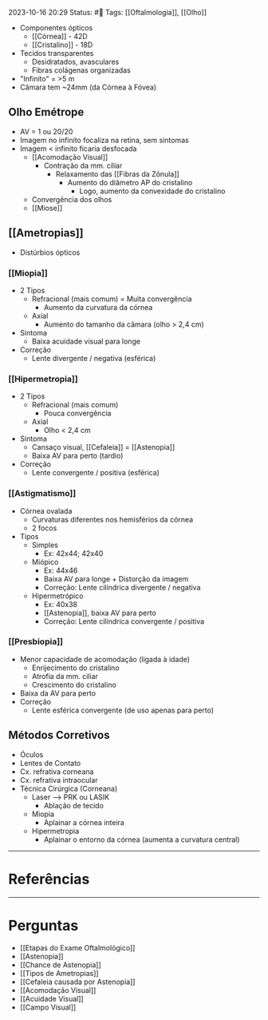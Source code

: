 2023-10-16 20:29
Status: #🌱 
Tags: [[Oftalmologia]], [[Olho]]
<br/>
- Componentes ópticos
	- [[Córnea]] - 42D
	- [[Cristalino]] - 18D
- Tecidos transparentes
	- Desidratados, avasculares
	- Fibras colágenas organizadas
- "Infinito" = >5 m
- Câmara tem ~24mm (da Córnea à Fóvea)
## Olho Emétrope
- AV = 1 ou 20/20
- Imagem no infinito focaliza na retina, sem sintomas
- Imagem < infinito ficaria desfocada
	- [[Acomodação Visual]]
		- Contração da mm. ciliar
			- Relaxamento das [[Fibras da Zônula]]
				- Aumento do diâmetro AP do cristalino
					- Logo, aumento da convexidade do cristalino
	- Convergência dos olhos
	- [[Miose]]
## [[Ametropias]]
- Distúrbios ópticos
### [[Miopia]]
- 2 Tipos
	- Refracional (mais comum) = Muita convergência
		- Aumento da curvatura da córnea
	- Axial
		- Aumento do tamanho da câmara (olho > 2,4 cm)
- Sintoma
	- Baixa acuidade visual para longe
- Correção
	- Lente divergente / negativa (esférica)
### [[Hipermetropia]]
- 2 Tipos
	- Refracional (mais comum)
		- Pouca convergência
	- Axial
		- Olho < 2,4 cm
- Sintoma
	- Cansaço visual, [[Cefaleia]] = [[Astenopia]]
	- Baixa AV para perto (tardio)
- Correção
	- Lente convergente / positiva (esférica)
### [[Astigmatismo]]
- Córnea ovalada
	- Curvaturas diferentes nos hemisférios da córnea
	- 2 focos
- Tipos
	- Simples
		- Ex: 42x44; 42x40
	- Miópico
		- Ex: 44x46
		- Baixa AV para longe + Distorção da imagem
		- Correção: Lente cilíndrica divergente / negativa
	- Hipermetrópico
		- Ex: 40x38
		- [[Astenopia]], baixa AV para perto
		- Correção: Lente cilíndrica convergente / positiva
### [[Presbiopia]]
- Menor capacidade de acomodação (ligada à idade) 
	- Enrijecimento do cristalino
	- Atrofia da mm. ciliar
	- Crescimento do cristalino
- Baixa da AV para perto
- Correção
	- Lente esférica convergente (de uso apenas para perto)
## Métodos Corretivos
- Óculos
- Lentes de Contato
- Cx. refrativa corneana
- Cx. refrativa intraocular
- Técnica Cirúrgica (Corneana)
	- Laser --> PRK ou LASIK
		- Ablação de tecido 
	- Miopia
		- Aplainar a córnea inteira
	- Hipermetropia
		- Aplainar o entorno da córnea (aumenta a curvatura central)
____
# Referências
---
# Perguntas
- [[Etapas do Exame Oftalmológico]]
- [[Astenopia]]
- [[Chance de Astenopia]]
- [[Tipos de Ametropias]]
- [[Cefaleia causada por Astenopia]]
- [[Acomodação Visual]]
- [[Acuidade Visual]]
- [[Campo Visual]]
